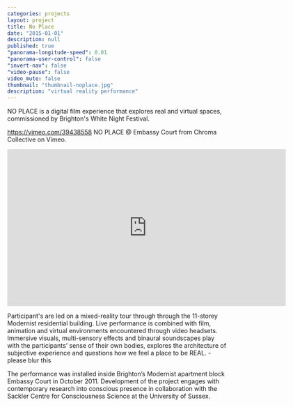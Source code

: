 ```yaml
---
categories: projects
layout: project
title: No Place
date: "2015-01-01"
description: null
published: true
"panorama-longitude-speed": 0.01
"panorama-user-control": false
"invert-nav": false
"video-pause": false
video_mute: false
thumbnail: "thumbnail-noplace.jpg"
description: "virtual reality performance"
---
```


NO PLACE is a digital film experience that explores real and virtual spaces, commissioned by Brighton's White Night Festival.

https://vimeo.com/39438558
NO PLACE @ Embassy Court from Chroma Collective on Vimeo.

<iframe src="http://player.vimeo.com/video/39438558?byline=0&portrait=0" width="640" height="360" frameborder="0" webkitAllowFullScreen mozallowfullscreen allowFullScreen></iframe>

Participant's are led on a mixed-reality tour through through the 11-storey Modernist residential building. Live performance is combined with film, animation and virtual environments encountered through video headsets. Immersive visuals, multi-sensory effects and binaural soundscapes play with the participants’ sense of their own bodies, explores the architecture of subjective experience and questions how we feel a place to be REAL. - please blur this

The performance was installed inside Brighton’s Modernist apartment block Embassy Court in October 2011. Development of the project engages with contemporary research into conscious presence in collaboration with the Sackler Centre for Consciousness Science at the University of Sussex.